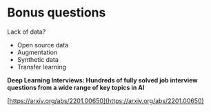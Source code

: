 # Bonus questions

Lack of data?

- Open source data
- Augmentation
- Synthetic data
- Transfer learning

**Deep Learning Interviews: Hundreds of fully solved job interview questions from a wide range of key topics in AI**

[https://arxiv.org/abs/2201.00650](https://arxiv.org/abs/2201.00650)
